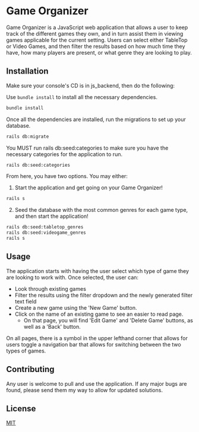 # Game Organizer

Game Organizer is a JavaScript web application that allows a user to keep track of the different games they own, and in turn assist them in viewing games applicable for the current setting. Users can select either TableTop or Video Games, and then filter the results based on how much time they have, how many players are present, or what genre they are looking to play.

## Installation

Make sure your console's CD is in js_backend, then do the following:

Use `bundle install` to install all the necessary dependencies.

```bash
bundle install
```

Once all the dependencies are installed, run the migrations to set up your database.

```bash
rails db:migrate
```

You MUST run rails db:seed:categories to make sure you have the necessary categories for the application to run.

```bash
rails db:seed:categories
```

From here, you have two options. You may either:
1) Start the application and get going on your Game Organizer!

```bash
rails s
```

2) Seed the database with the most common genres for each game type, and then start the application!

```bash
rails db:seed:tabletop_genres
rails db:seed:videogame_genres
rails s
```

## Usage

The application starts with having the user select which type of game they are looking to work with.
Once selected, the user can:

- Look through existing games
- Filter the results using the filter dropdown and the newly generated filter text field
- Create a new game using the 'New Game' button.
- Click on the name of an existing game to see an easier to read page.
    - On that page, you will find 'Edit Game' and 'Delete Game' buttons, as well as a 'Back' button.

On all pages, there is a symbol in the upper lefthand corner that allows for users toggle a navigation bar that allows for switching between the two types of games.

## Contributing

Any user is welcome to pull and use the application. If any major bugs are found, please send them my way to allow for updated solutions.

## License
[MIT](https://choosealicense.com/licenses/mit/)